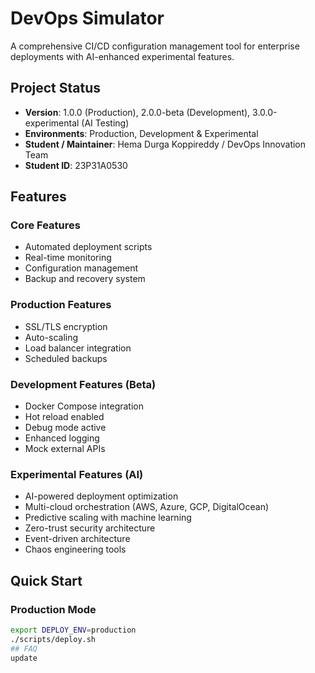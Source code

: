 # DevOps Simulator

A comprehensive CI/CD configuration management tool for enterprise deployments with AI-enhanced experimental features.

## Project Status
- **Version**: 1.0.0 (Production), 2.0.0-beta (Development), 3.0.0-experimental (AI Testing)
- **Environments**: Production, Development & Experimental
- **Student / Maintainer**: Hema Durga Koppireddy / DevOps Innovation Team
- **Student ID**: 23P31A0530

## Features

### Core Features
- Automated deployment scripts
- Real-time monitoring
- Configuration management
- Backup and recovery system

### Production Features
- SSL/TLS encryption
- Auto-scaling
- Load balancer integration
- Scheduled backups

### Development Features (Beta)
- Docker Compose integration
- Hot reload enabled
- Debug mode active
- Enhanced logging
- Mock external APIs

### Experimental Features (AI)
- AI-powered deployment optimization
- Multi-cloud orchestration (AWS, Azure, GCP, DigitalOcean)
- Predictive scaling with machine learning
- Zero-trust security architecture
- Event-driven architecture
- Chaos engineering tools

## Quick Start

### Production Mode
```bash
export DEPLOY_ENV=production
./scripts/deploy.sh
## FAQ
update
